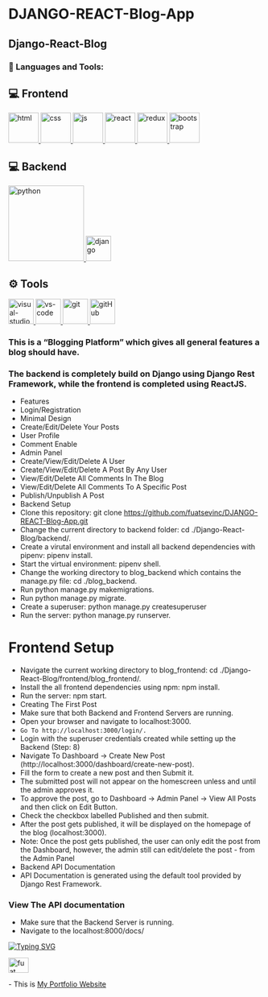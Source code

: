 # DJANGO-REACT-Blog-App
## Django-React-Blog
### 🔧 Languages and Tools:

## 💻 Frontend

<a href="#" target="_blank"> <img src="https://upload.wikimedia.org/wikipedia/commons/thumb/6/61/HTML5_logo_and_wordmark.svg/1200px-HTML5_logo_and_wordmark.svg.png" alt="html" height="60"/> </a>
<a href="#" target="_blank"> <img src="https://upload.wikimedia.org/wikipedia/commons/thumb/d/d5/CSS3_logo_and_wordmark.svg/640px-CSS3_logo_and_wordmark.svg.png" alt="css" height="60"/> </a>
<a href="#" target="_blank"> <img src="https://cdn.icon-icons.com/icons2/2108/PNG/512/javascript_icon_130900.png" alt="js" height="60"/> </a>
<a href="#" target="_blank"> <img src="https://cdn.icon-icons.com/icons2/2415/PNG/512/react_original_wordmark_logo_icon_146375.png" alt="react" width="60"/> </a>
<a href="#" target="_blank"> <img src="https://upload.wikimedia.org/wikipedia/commons/4/49/Redux.png" alt="redux" height="60"/> </a>
<a href="#" target="_blank"> <img src="https://cdn.icon-icons.com/icons2/2415/PNG/512/bootstrap_plain_wordmark_logo_icon_146620.png" alt="bootstrap" height="60"/> </a>

## 💻 Backend

<a href="#" target="_blank"> <img src="https://www.python.org/static/img/python-logo.png" alt="python" width="150"/> </a>
<a href="#" target="_blank"> <img src="https://www.djangoproject.com/m/img/logos/django-logo-negative.png" alt="django" height="50"/> </a>

## ⚙ Tools

<a href="#" target="_blank"> <img src="https://img.icons8.com/color/452/visual-studio-2019.png" alt="visual-studio" height="50"/> </a>
<a href="#" target="_blank"> <img src="https://www.pngitem.com/pimgs/m/80-800968_vscode-visual-studio-logo-png-transparent-png.png" alt="vs-code" height="50"/> </a>
<a href="#" target="_blank"> <img src="https://www.vectorlogo.zone/logos/git-scm/git-scm-icon.svg" alt="git" height="50"/> </a>
<a href="#" target="_blank"> <img src="https://pbs.twimg.com/profile_images/1414990564408262661/r6YemvF9_400x400.jpg" alt="gitHub" height="50"/> </a>



### This is a “Blogging Platform” which gives all general features a blog should have.

### The backend is completely build on Django using Django Rest Framework, while the frontend is completed using ReactJS.

- Features
- Login/Registration
- Minimal Design
- Create/Edit/Delete Your Posts
- User Profile
- Comment Enable
- Admin Panel
- Create/View/Edit/Delete A User
- Create/View/Edit/Delete A Post By Any User
- View/Edit/Delete All Comments In The Blog
- View/Edit/Delete All Comments To A Specific Post
- Publish/Unpublish A Post
- Backend Setup
- Clone this repository: git clone https://github.com/fuatsevinc/DJANGO-REACT-Blog-App.git
- Change the current directory to backend folder: cd ./Django-React-Blog/backend/.
- Create a virutal environment and install all backend dependencies with pipenv: pipenv install.
- Start the virtual environment: pipenv shell.
- Change the working directory to blog_backend which contains the manage.py file: cd ./blog_backend.
- Run python manage.py makemigrations.
- Run python manage.py migrate.
- Create a superuser: python manage.py createsuperuser
- Run the server: python manage.py runserver.
# Frontend Setup
- Navigate the current working directory to blog_frontend: cd ./Django-React-Blog/frontend/blog_frontend/.
- Install the all frontend dependencies using npm: npm install.
- Run the server: npm start.
- Creating The First Post
- Make sure that both Backend and Frontend Servers are running.
- Open your browser and navigate to localhost:3000.
- `Go To http://localhost:3000/login/.`
- Login with the superuser credentials created while setting up the Backend (Step: 8)
- Navigate To Dashboard -> Create New Post (http://localhost:3000/dashboard/create-new-post).
- Fill the form to create a new post and then Submit it.
- The submitted post will not appear on the homescreen unless and until the admin approves it.
- To approve the post, go to Dashboard -> Admin Panel -> View All Posts and then click on Edit Button.
- Check the checkbox labelled Published and then submit.
- After the post gets published, it will be displayed on the homepage of the blog (localhost:3000).
- Note: Once the post gets published, the user can only edit the post from the Dashboard, however, the admin still can edit/delete the post - from the Admin Panel
- Backend API Documentation
- API Documentation is generated using the default tool provided by Django Rest Framework.

### View The API documentation
- Make sure that the Backend Server is running.
- Navigate to the localhost:8000/docs/

[![Typing SVG](https://readme-typing-svg.herokuapp.com?font=Timmana&size=30&duration=6000&color=F74747&center=true&vCenter=true&lines=%F0%9F%94%97+Connect+with+me)](https://git.io/typing-svg)
<p align="left">
<a href="https://www.linkedin.com/in/fuat-sevin%C3%A7-6a7969217/" target="blank"><img align="center" src="https://raw.githubusercontent.com/rahuldkjain/github-profile-readme-generator/master/src/images/icons/Social/linked-in-alt.svg" alt="fuat sevinc" height="30" width="40" /></a>
</p>
<p align="left">
- This is <a href="https://fuatsevinc.github.io/my_portfolio/index.html" target="_blank">My Portfolio Website</a>
</p>

